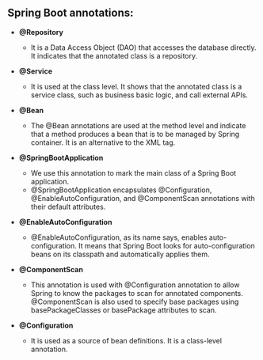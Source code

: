 ## Spring Boot annotations:
 
- **@Repository**
    
    - It is a Data Access Object (DAO) that accesses the database directly. It indicates that the annotated class is a repository.
      
    
- **@Service**
    
    - It is used at the class level. It shows that the annotated class is a service class, such as business basic logic, and call external APIs.
      
    
- **@Bean**
    
    - The @Bean annotations are used at the method level and indicate that a method produces a bean that is to be managed by Spring container. It is an alternative to the XML<bean> tag.
      
    
- **@SpringBootApplication**
    
    - We use this annotation to mark the main class of a Spring Boot application.
    - @SpringBootApplication encapsulates @Configuration, @EnableAutoConfiguration, and @ComponentScan annotations with their default attributes.
      
    
- **@EnableAutoConfiguration**
    
    - @EnableAutoConfiguration, as its name says, enables auto-configuration. It means that Spring Boot looks for auto-configuration beans on its classpath and automatically applies them.
      
    
- **@ComponentScan**
    
    - This annotation is used with @Configuration annotation to allow Spring to know the packages to scan for annotated components. @ComponentScan is also used to specify base packages using basePackageClasses or basePackage attributes to scan.
      
    
- **@Configuration**
    
    - It is used as a source of bean definitions. It is a class-level annotation.
